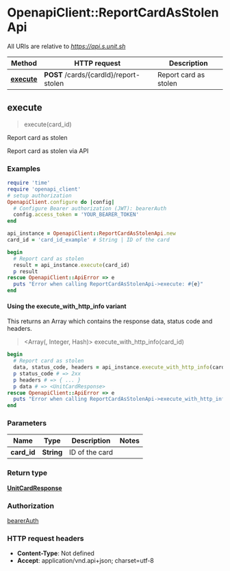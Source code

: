 # OpenapiClient::ReportCardAsStolenApi

All URIs are relative to *https://api.s.unit.sh*

| Method | HTTP request | Description |
| ------ | ------------ | ----------- |
| [**execute**](ReportCardAsStolenApi.md#execute) | **POST** /cards/{cardId}/report-stolen | Report card as stolen |


## execute

> <UnitCardResponse> execute(card_id)

Report card as stolen

Report card as stolen via API 

### Examples

```ruby
require 'time'
require 'openapi_client'
# setup authorization
OpenapiClient.configure do |config|
  # Configure Bearer authorization (JWT): bearerAuth
  config.access_token = 'YOUR_BEARER_TOKEN'
end

api_instance = OpenapiClient::ReportCardAsStolenApi.new
card_id = 'card_id_example' # String | ID of the card

begin
  # Report card as stolen
  result = api_instance.execute(card_id)
  p result
rescue OpenapiClient::ApiError => e
  puts "Error when calling ReportCardAsStolenApi->execute: #{e}"
end
```

#### Using the execute_with_http_info variant

This returns an Array which contains the response data, status code and headers.

> <Array(<UnitCardResponse>, Integer, Hash)> execute_with_http_info(card_id)

```ruby
begin
  # Report card as stolen
  data, status_code, headers = api_instance.execute_with_http_info(card_id)
  p status_code # => 2xx
  p headers # => { ... }
  p data # => <UnitCardResponse>
rescue OpenapiClient::ApiError => e
  puts "Error when calling ReportCardAsStolenApi->execute_with_http_info: #{e}"
end
```

### Parameters

| Name | Type | Description | Notes |
| ---- | ---- | ----------- | ----- |
| **card_id** | **String** | ID of the card |  |

### Return type

[**UnitCardResponse**](UnitCardResponse.md)

### Authorization

[bearerAuth](../README.md#bearerAuth)

### HTTP request headers

- **Content-Type**: Not defined
- **Accept**: application/vnd.api+json; charset=utf-8

